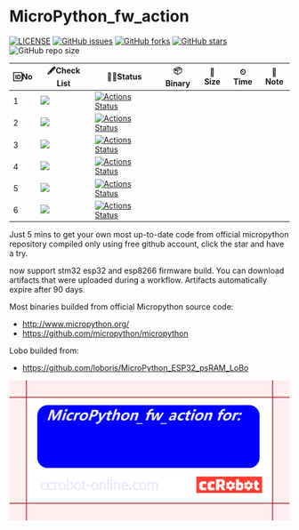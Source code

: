 # MicroPython_fw_action

[![LICENSE](https://img.shields.io/github/license/mashape/apistatus.svg?style=flat-square&label=LICENSE)](https://github.com/ccccmagicboy/MicroPython_fw_action/blob/master/LICENSE)
[![GitHub issues](https://img.shields.io/github/issues/ccccmagicboy/MicroPython_fw_action)](https://github.com/ccccmagicboy/MicroPython_fw_action/issues) [![GitHub forks](https://img.shields.io/github/forks/ccccmagicboy/MicroPython_fw_action)](https://github.com/ccccmagicboy/MicroPython_fw_action/network) [![GitHub stars](https://img.shields.io/github/stars/ccccmagicboy/MicroPython_fw_action)](https://github.com/ccccmagicboy/MicroPython_fw_action/stargazers)
![GitHub repo size](https://img.shields.io/github/repo-size/ccccmagicboy/micropython_fw_action)

| 🆔No 	| 🖋Check List 	| 👨‍💻Status   	| 📦Binary 	| 📐Size 	| ⏲Time 	| 📜Note 	|
|-----	|------------------------------------------------------	|------------------------------------------------------------------------------------------------------------------------------------------------------------------------------------------------------------------------	|---------	|-------	|-------	|-------	|
| 1 	| ![](https://img.shields.io/badge/STM32-official-blue) 	| [![Actions Status](https://github.com/ccccmagicboy/MicroPython_fw_action/workflows/STM32_BUILD/badge.svg)](https://github.com/ccccmagicboy/MicroPython_fw_action/actions?query=workflow%3ASTM32_BUILD) 	|  	|  	|  	|  	|
| 2 	| ![](https://img.shields.io/badge/ESP32-official-blue) 	| [![Actions Status](https://github.com/ccccmagicboy/MicroPython_fw_action/workflows/ESP32_BUILD/badge.svg)](https://github.com/ccccmagicboy/MicroPython_fw_action/actions?query=workflow%3AESP32_BUILD) 	|  	|  	|  	|  	|
| 3 	| ![](https://img.shields.io/badge/ESP8266-official-blue) 	| [![Actions Status](https://github.com/ccccmagicboy/MicroPython_fw_action/workflows/ESP8266_BUILD/badge.svg)](https://github.com/ccccmagicboy/MicroPython_fw_action/actions?query=workflow%3AESP8266_BUILD) 	|  	|  	|  	|  	|
| 4 	| ![](https://img.shields.io/badge/x86-official-blue) 	| [![Actions Status](https://github.com/ccccmagicboy/MicroPython_fw_action/workflows/x86_BUILD/badge.svg)](https://github.com/ccccmagicboy/MicroPython_fw_action/actions?query=workflow%3Amx86_BUILD) 	|  	|  	|  	|  	|
| 5 	| ![](https://img.shields.io/badge/mpy_cross_win-official-blue) 	| [![Actions Status](https://github.com/ccccmagicboy/MicroPython_fw_action/workflows/mpy-cross_win_BUILD/badge.svg)](https://github.com/ccccmagicboy/MicroPython_fw_action/actions?query=workflow%3Ampy-cross_win_BUILD) 	|  	|  	|  	|  	|
| 6 	| ![](https://img.shields.io/badge/ESP32-LoBo-blue) 	| [![Actions Status](https://github.com/ccccmagicboy/MicroPython_fw_action/workflows/ESP32_LoBo_BUILD/badge.svg)](https://github.com/ccccmagicboy/MicroPython_fw_action/actions?query=workflow%3Ampy-ESP32_LoBo_BUILD) 	|  	|  	|  	|  	|


Just 5 mins to get your own most up-to-date code from official micropython repository compiled only using free github account, click the star and have a try.

now support stm32 esp32 and esp8266 firmware build. You can download artifacts that were uploaded during a workflow. Artifacts automatically expire after 90 days.

Most binaries builded from official Micropython source code:
- http://www.micropython.org/
- https://github.com/micropython/micropython

Lobo builded from:
- https://github.com/loboris/MicroPython_ESP32_psRAM_LoBo

![](MicroPython_fw_action_card.png)


